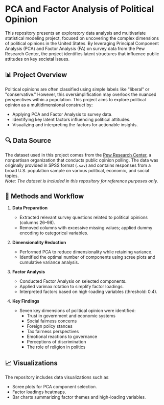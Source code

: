# PCA and Factor Analysis of Political Opinion

This repository presents an exploratory data analysis and multivariate statistical modeling project, focused on uncovering the complex dimensions of political opinions in the United States. By leveraging Principal Component Analysis (PCA) and Factor Analysis (FA) on survey data from the Pew Research Center, the project identifies latent structures that influence public attitudes on key societal issues.

## 📊 Project Overview

Political opinions are often classified using simple labels like "liberal" or "conservative." However, this oversimplification may overlook the nuanced perspectives within a population. This project aims to explore political opinion as a multidimensional construct by:

- Applying PCA and Factor Analysis to survey data.
- Identifying key latent factors influencing political attitudes.
- Visualizing and interpreting the factors for actionable insights.

## 🔍 Data Source

The dataset used in this project comes from the [Pew Research Center](https://www.pewresearch.org/), a nonpartisan organization that conducts public opinion polling. The data was originally provided in SPSS format (`.sav`) and contains responses from a broad U.S. population sample on various political, economic, and social topics.  
*Note: The dataset is included in this repository for reference purposes only.*

## 🧰 Methods and Workflow

1. **Data Preparation**
   - Extracted relevant survey questions related to political opinions (columns 26–98).
   - Removed columns with excessive missing values; applied dummy encoding to categorical variables.

2. **Dimensionality Reduction**
   - Performed PCA to reduce dimensionality while retaining variance.
   - Identified the optimal number of components using scree plots and cumulative variance analysis.

3. **Factor Analysis**
   - Conducted Factor Analysis on selected components.
   - Applied varimax rotation to simplify factor loadings.
   - Interpreted factors based on high-loading variables (threshold: 0.4).

4. **Key Findings**
   - Seven key dimensions of political opinion were identified:
     - Trust in government and economic systems
     - Social fairness concerns
     - Foreign policy stances
     - Tax fairness perspectives
     - Emotional reactions to governance
     - Perceptions of discrimination
     - The role of religion in politics

## 📈 Visualizations

The repository includes data visualizations such as:

- Scree plots for PCA component selection.
- Factor loadings heatmaps.
- Bar charts summarizing factor themes and high-loading variables.
